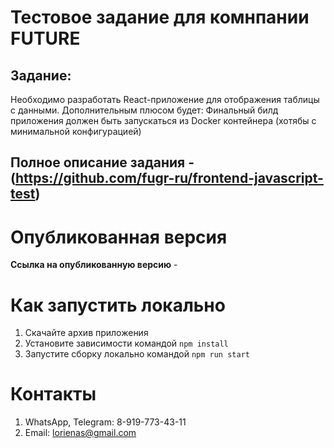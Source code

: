 # Тестовое задание для комнпании FUTURE

## Задание:

Необходимо разработать React-приложение для отображения таблицы с данными. Дополнительным плюсом будет: Финальный билд приложения должен быть запускаться из Docker контейнера (хотябы с минимальной конфигурацией)

## Полное описание задания - (https://github.com/fugr-ru/frontend-javascript-test)

# Опубликованная версия

**Ссылка на опубликованную версию** - 

# Как запустить локально

1. Скачайте архив приложения
2. Установите зависимости командой ``npm install``
3. Запустите сборку локально командой ``npm run start``

# Контакты
1. WhatsApp, Telegram: 8-919-773-43-11
2. Email: lorienas@gmail.com